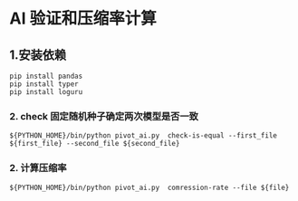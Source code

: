 # AI 验证和压缩率计算
## 1.安装依赖
```shell script
pip install pandas
pip install typer
pip install loguru
```
### 2. check 固定随机种子确定两次模型是否一致
```shell script
${PYTHON_HOME}/bin/python pivot_ai.py  check-is-equal --first_file ${first_file} --second_file ${second_file}
```

### 2. 计算压缩率
```shell script
${PYTHON_HOME}/bin/python pivot_ai.py  comression-rate --file ${file}
```